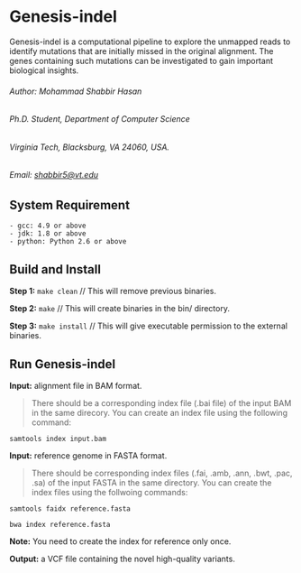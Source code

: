 # Genesis-indel
Genesis-indel is a computational pipeline to explore the unmapped reads to identify mutations that are initially missed in the original alignment. The genes containing such mutations can be investigated to gain important biological insights.

###### Author: Mohammad Shabbir Hasan
###### Ph.D. Student, Department of Computer Science
###### Virginia Tech, Blacksburg, VA 24060, USA.
###### Email: shabbir5@vt.edu

## System Requirement
    - gcc: 4.9 or above
    - jdk: 1.8 or above
    - python: Python 2.6 or above
## Build and Install
**Step 1:** 
    ```make clean``` // This will remove previous binaries.
    
**Step 2:**
    ``` make ``` // This will create binaries in the bin/ directory.
    
**Step 3:**
    ``` make install ``` // This will give executable permission to the external binaries.

## Run Genesis-indel
**Input:** alignment file in BAM format.
> There should be a corresponding index file (.bai file) of the input BAM in the same direcory. You can create an index file using the following command:

``` samtools index input.bam ``` 

**Input:** reference genome in FASTA format.
> There should be corresponding index files (.fai, .amb, .ann, .bwt, .pac, .sa) of the input FASTA in the same directory. You can create the index files using the follwoing commands:

``` samtools faidx reference.fasta ```

``` bwa index reference.fasta ```

**Note:** You need to create the index for reference only once.

**Output:** a VCF file containing the novel high-quality variants.

